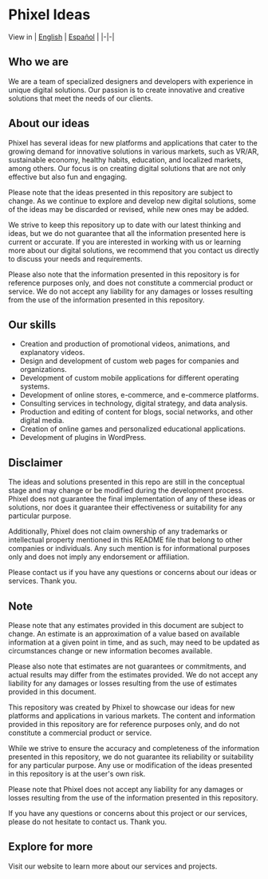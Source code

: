 
# Phixel Ideas
View in 
| [English](https://github.com/Phixel-Labs/Labs/blob/main/Ideas/en.md) | [Español](https://github.com/Phixel-Labs/Labs/blob/main/Ideas/es.md) |
|-|-|
## Who we are

We are a team of specialized designers and developers with experience in unique digital solutions. Our passion is to create innovative and creative solutions that meet the needs of our clients.

## About our ideas

Phixel has several ideas for new platforms and applications that cater to the growing demand for innovative solutions in various markets, such as VR/AR, sustainable economy, healthy habits, education, and localized markets, among others. Our focus is on creating digital solutions that are not only effective but also fun and engaging.

Please note that the ideas presented in this repository are subject to change. As we continue to explore and develop new digital solutions, some of the ideas may be discarded or revised, while new ones may be added.

We strive to keep this repository up to date with our latest thinking and ideas, but we do not guarantee that all the information presented here is current or accurate. If you are interested in working with us or learning more about our digital solutions, we recommend that you contact us directly to discuss your needs and requirements.

Please also note that the information presented in this repository is for reference purposes only, and does not constitute a commercial product or service. We do not accept any liability for any damages or losses resulting from the use of the information presented in this repository.


## Our skills

-   Creation and production of promotional videos, animations, and explanatory videos.
-   Design and development of custom web pages for companies and organizations.
-   Development of custom mobile applications for different operating systems.
-   Development of online stores, e-commerce, and e-commerce platforms.
-   Consulting services in technology, digital strategy, and data analysis.
-   Production and editing of content for blogs, social networks, and other digital media.
-   Creation of online games and personalized educational applications.
-   Development of plugins in WordPress.

## Disclaimer
The ideas and solutions presented in this repo are still in the conceptual stage and may change or be modified during the development process. Phixel does not guarantee the final implementation of any of these ideas or solutions, nor does it guarantee their effectiveness or suitability for any particular purpose.

Additionally, Phixel does not claim ownership of any trademarks or intellectual property mentioned in this README file that belong to other companies or individuals. Any such mention is for informational purposes only and does not imply any endorsement or affiliation.

Please contact us if you have any questions or concerns about our ideas or services. Thank you.

## Note
Please note that any estimates provided in this document are subject to change. An estimate is an approximation of a value based on available information at a given point in time, and as such, may need to be updated as circumstances change or new information becomes available.

Please also note that estimates are not guarantees or commitments, and actual results may differ from the estimates provided. We do not accept any liability for any damages or losses resulting from the use of estimates provided in this document.

This repository was created by Phixel to showcase our ideas for new platforms and applications in various markets. The content and information provided in this repository are for reference purposes only, and do not constitute a commercial product or service.

While we strive to ensure the accuracy and completeness of the information presented in this repository, we do not guarantee its reliability or suitability for any particular purpose. Any use or modification of the ideas presented in this repository is at the user's own risk.

Please note that Phixel does not accept any liability for any damages or losses resulting from the use of the information presented in this repository.

If you have any questions or concerns about this project or our services, please do not hesitate to contact us. Thank you.

## Explore for more

Visit our website to learn more about our services and projects.
